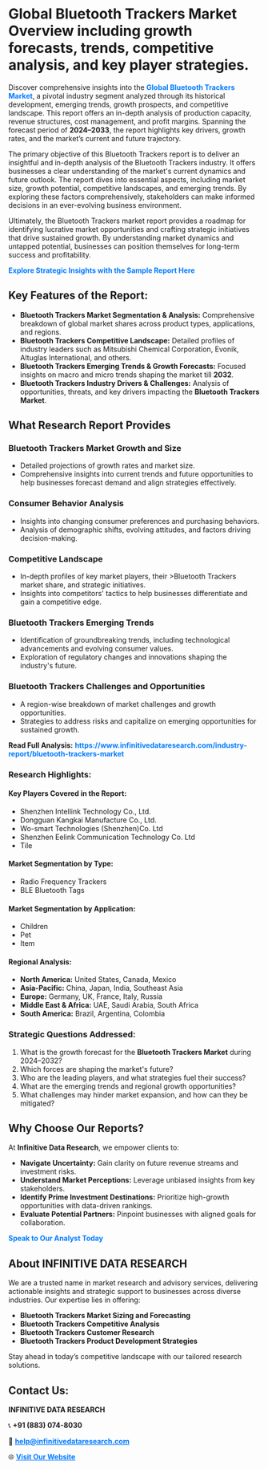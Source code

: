 <h1>Global Bluetooth Trackers Market Overview including growth forecasts, trends, competitive analysis, and key player strategies.</h1>
<p>
Discover comprehensive insights into the 
<a href="https://www.infinitivedataresearch.com/industry-report/bluetooth-trackers-market" rel="dofollow" style="color: #007BFF; text-decoration: none;"><strong>Global Bluetooth Trackers Market</strong></a>, a pivotal industry segment analyzed through its historical development, emerging trends, growth prospects, and competitive landscape. This report offers an in-depth analysis of production capacity, revenue structures, cost management, and profit margins. Spanning the forecast period of <strong>2024–2033</strong>, the report highlights key drivers, growth rates, and the market’s current and future trajectory.
</p>
<p>
The primary objective of this Bluetooth Trackers report is to deliver an insightful and in-depth analysis of the Bluetooth Trackers industry. It offers businesses a clear understanding of the market's current dynamics and future outlook. The report dives into essential aspects, including market size, growth potential, competitive landscapes, and emerging trends. By exploring these factors comprehensively, stakeholders can make informed decisions in an ever-evolving business environment.
</p>
<p>
Ultimately, the Bluetooth Trackers market report provides a roadmap for identifying lucrative market opportunities and crafting strategic initiatives that drive sustained growth. By understanding market dynamics and untapped potential, businesses can position themselves for long-term success and profitability.
</p>
<p>
<a href="https://www.infinitivedataresearch.com/request-sample/reportId=106938" style="color: #007BFF; text-decoration: none;"><strong>Explore Strategic Insights with the Sample Report Here</strong></a>
</p>

<h2>Key Features of the Report:</h2>
<ul>
<li><strong>Bluetooth Trackers Market Segmentation & Analysis:</strong> Comprehensive breakdown of global market shares across product types, applications, and regions.</li>
<li><strong>Bluetooth Trackers Competitive Landscape:</strong> Detailed profiles of industry leaders such as Mitsubishi Chemical Corporation, Evonik, Altuglas International, and others.</li>
<li><strong>Bluetooth Trackers Emerging Trends & Growth Forecasts:</strong> Focused insights on macro and micro trends shaping the market till <strong>2032</strong>.</li>
<li><strong>Bluetooth Trackers Industry Drivers & Challenges:</strong> Analysis of opportunities, threats, and key drivers impacting the <strong>Bluetooth Trackers Market</strong>.</li>
</ul>

<h2>What Research Report Provides</h2>
<h3>Bluetooth Trackers Market Growth and Size</h3>
<ul>
<li>Detailed projections of growth rates and market size.</li>
<li>Comprehensive insights into current trends and future opportunities to help businesses forecast demand and align strategies effectively.</li>
</ul>

<h3>Consumer Behavior Analysis</h3>
<ul>
<li>Insights into changing consumer preferences and purchasing behaviors.</li>
<li>Analysis of demographic shifts, evolving attitudes, and factors driving decision-making.</li>
</ul>

<h3>Competitive Landscape</h3>
<ul>
<li>In-depth profiles of key market players, their >Bluetooth Trackers market share, and strategic initiatives.</li>
<li>Insights into competitors' tactics to help businesses differentiate and gain a competitive edge.</li>
</ul>

<h3>Bluetooth Trackers Emerging Trends</h3>
<ul>
<li>Identification of groundbreaking trends, including technological advancements and evolving consumer values.</li>
<li>Exploration of regulatory changes and innovations shaping the industry's future.</li>
</ul>

<h3>Bluetooth Trackers Challenges and Opportunities</h3>
<ul>
<li>A region-wise breakdown of market challenges and growth opportunities.</li>
<li>Strategies to address risks and capitalize on emerging opportunities for sustained growth.</li>
</ul>
<p><strong>Read Full Analysis:</strong> <a href="https://www.infinitivedataresearch.com/industry-report/bluetooth-trackers-market" rel="dofollow" style="color: #007BFF; text-decoration: none;"><strong>https://www.infinitivedataresearch.com/industry-report/bluetooth-trackers-market</strong></a></p>
<h3>Research Highlights:</h3>
<h4>Key Players Covered in the Report:</h4>
<ul><li>Shenzhen Intellink Technology Co., Ltd.</li><li>Dongguan Kangkai Manufacture Co., Ltd.</li><li>Wo-smart Technologies (Shenzhen)Co. Ltd</li><li>Shenzhen Eelink Communication Technology Co. Ltd</li><li>Tile</li></ul>
<h4>Market Segmentation by Type:</h4>
<ul><li>Radio Frequency Trackers</li><li>BLE Bluetooth Tags</li></ul>
<h4>Market Segmentation by Application:</h4>
<ul><li>Children</li><li>Pet</li><li>Item</li></ul>

<h4>Regional Analysis:</h4>
<ul>
<li><strong>North America:</strong> United States, Canada, Mexico</li>
<li><strong>Asia-Pacific:</strong> China, Japan, India, Southeast Asia</li>
<li><strong>Europe:</strong> Germany, UK, France, Italy, Russia</li>
<li><strong>Middle East & Africa:</strong> UAE, Saudi Arabia, South Africa</li>
<li><strong>South America:</strong> Brazil, Argentina, Colombia</li>
</ul>

<h3>Strategic Questions Addressed:</h3>
<ol>
<li>What is the growth forecast for the <strong>Bluetooth Trackers Market</strong> during 2024–2032?</li>
<li>Which forces are shaping the market's future?</li>
<li>Who are the leading players, and what strategies fuel their success?</li>
<li>What are the emerging trends and regional growth opportunities?</li>
<li>What challenges may hinder market expansion, and how can they be mitigated?</li>
</ol>

<h2>Why Choose Our Reports?</h2>
<p>At <strong>Infinitive Data Research</strong>, we empower clients to:</p>
<ul>
<li><strong>Navigate Uncertainty:</strong> Gain clarity on future revenue streams and investment risks.</li>
<li><strong>Understand Market Perceptions:</strong> Leverage unbiased insights from key stakeholders.</li>
<li><strong>Identify Prime Investment Destinations:</strong> Prioritize high-growth opportunities with data-driven rankings.</li>
<li><strong>Evaluate Potential Partners:</strong> Pinpoint businesses with aligned goals for collaboration.</li>
</ul>
<p><a href="https://www.infinitivedataresearch.com/industry-report/bluetooth-trackers-market" rel="dofollow" style="color: #007BFF; text-decoration: none;"><strong>Speak to Our Analyst Today</strong></a></p>

<h2>About INFINITIVE DATA RESEARCH</h2>
<p>We are a trusted name in market research and advisory services, delivering actionable insights and strategic support to businesses across diverse industries. Our expertise lies in offering:</p>
<ul>
<li><strong>Bluetooth Trackers Market Sizing and Forecasting</strong></li>
<li><strong>Bluetooth Trackers Competitive Analysis</strong></li>
<li><strong>Bluetooth Trackers Customer Research</strong></li>
<li><strong>Bluetooth Trackers Product Development Strategies</strong></li>
</ul>
<p>Stay ahead in today’s competitive landscape with our tailored research solutions.</p>

<h2>Contact Us:</h2>
<p><strong>INFINITIVE DATA RESEARCH</strong></p>
<p>📞 <strong>+91 (883) 074-8030</strong></p>
<p>📧 <strong><a href="mailto:help@infinitivedataresearch.com" style="color: #007BFF;">help@infinitivedataresearch.com</a></strong></p>
<p>🌐 <strong><a href="https://www.infinitivedataresearch.com" rel="dofollow" style="color: #007BFF;">Visit Our Website</a></strong></p>